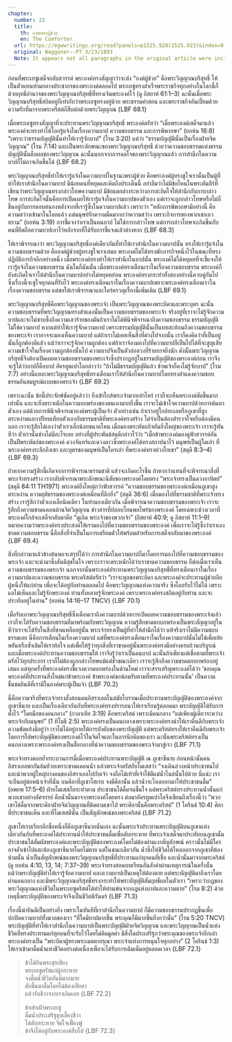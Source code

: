 ```yaml
---
chapter:
  number: 22
  title:
    th: องค์พระผู้ช่วย
    en: The Comforter
  url: https://egwwritings.org/read?panels=p1525.920(1525.923)&index=0
  original: Waggoner--PT 3/23/1893
  Note: It appears not all paragraphs in the original article were included.
---
```


ก่อนที่พระเยซูเสด็จกลับสวรรค์ พระองค์ทรงสัญญาว่าจะส่ง “องค์ผู้ช่วย” คือพระวิญญาณบริสุทธิ์ ให้เป็นตัวแทนท่ามกลางประชากรของพระองค์ตลอดไป พระเยซูทรงสำเร็จพระราชกิจทุกอย่างในโลกนี้ก็ด้วยฤทธิ์อำนาจของพระวิญญาณบริสุทธิ์ที่ทรงเจิมพระองค์ไว้ (ดู อิสยาห์ 61:1–3) ฉะนั้นเมื่อพระวิญญาณบริสุทธิ์สถิตอยู่ก็เท่ากับว่าพระเยซูทรงอยู่ด้วย พระธรรมคำสอน และพระราชกิจอันเปี่ยมด้วยความรักที่มาจากพระคริสต์ก็สืบต่อด้วยพระวิญญาณ {LBF 68.1}

เมื่อพระเยซูทรงสัญญาที่จะประทานพระวิญญาณบริสุทธิ์ พระองค์ตรัสว่า “เมื่อพระองค์เสด็จมาแล้ว พระองค์จะทรงทำให้โลกรู้แจ้งในเรื่องความบาป ความชอบธรรม และการพิพากษา” (ยอห์น 16:8) “เพราะว่าธรรมบัญญัตินั้นทำให้เรารู้จักบาป” (โรม 3:20) แต่ว่า “ธรรมบัญญัตินั้นเป็นเรื่องฝ่ายจิตวิญญาณ” (โรม 7:14) และเป็นพระลักษณะของพระวิญญาณบริสุทธิ์ ด้วยว่าความชอบธรรมแห่งธรรมบัญญัตินั้นคือผลของพระวิญญาณ ฉะนั้นนอกจากการดลใจของพระวิญญาณแล้ว การสำนึกในความบาปก็ไม่อาจเกิดขึ้นได้ {LBF 68.2}

พระวิญญาณบริสุทธิ์ทำให้เรารู้แจ้งในความบาปในฐานะพระผู้ช่วย คือพระองค์ผู้ทรงชูใจเรานั้นเป็นผู้ที่ทำให้เราสำนึกในความบาป มีน้อยคนที่หยุดและคิดถึงประเด็นนี้ อย่าลืมว่าไม่มีข้อไหนในพระคัมภีร์ที่เขียนว่าพระวิญญาณทรงกล่าวโทษความบาป มีข้อแตกต่างระหว่างการสะกิดใจให้สำนึกกับการกล่าวโทษ การสะกิดใจนั้นคือการเปิดเผยให้เรารู้แจ้งในความบาปของตัวเอง แต่เราจะถูกกล่าวโทษหรือไม่ก็ขึ้นอยู่กับการตอบสนองหลังจากที่เรารู้ซึ้งในความบาปแล้ว เพราะว่า “หลักการพิพากษามีอย่างนี้ คือความสว่างเข้ามาในโลกแล้ว แต่มนุษย์รักความมืดมากกว่าความสว่าง เพราะกิจการของพวกเขาเลวทราม” (ยอห์น 3:19) การชี้แจงว่าเราเป็นคนบาป ไม่ใช่การกล่าวโทษ แต่การกล่าวโทษจะเกิดขึ้นกับคนที่ยึดถือความบาปเอาไว้หลังจากที่ได้รับการชี้แจงแล้วต่างหาก {LBF 68.3}

ให้เราพิจารณาว่า พระวิญญาณบริสุทธิ์องค์เดียวกันที่ทำให้เราสำนึกในความบาปนั้น ทรงให้เรารู้แจ้งในความชอบธรรมด้วย คือองค์ผู้ช่วยผู้ทรงชูใจเราเสมอ พระองค์ไม่ได้ทรงพักภารกิจหนึ่งไว้ในขณะที่ทรงปฏิบัติภารกิจอีกอย่างหนึ่ง เมื่อพระองค์ทรงทำให้เราสำนึกในบาปนั้น พระองค์ไม่ได้หยุดทที่จะชี้แจงให้เรารู้แจ้งในความชอบธรรม ฉันใดก็ฉันนั้น เมื่อพระองค์ทรงเตือนเราในเรื่องความชอบธรรม พระองค์ก็ยังสะกิดใจเราให้สำนึกในความบาปอย่างไม่หยุดหย่อน พระองค์ทรงกระทำทั้งสองอย่างนี้ควบคู่กันไป ซึ่งเรื่องนี้จะชูใจทุกคนที่รับไว้ พระองค์ทรงเตือนเราในเรื่องความบาปเพราะพระองค์ทรงเตือนเราในเรื่องความชอบธรรม แต่ขอให้เราพิจารณาและใคร่ครวญเรื่องนี้เพิ่มเติม {LBF 69.1}

พระวิญญาณบริสุทธิ์คือพระวิญญาณของพระเจ้า เป็นพระวิญญาณของพระบิดาและพระบุตร ฉะนั้นความชอบธรรมที่พระวิญญาณทรงสำแดงนั้นเป็นความชอบธรรมของพระเจ้า จริงอยู่ที่เราจะไม่รู้จักความบาปและจะไม่ซาบซึ้งถึงความเลวร้ายของมันถ้าเราไม่ได้พินิจพิจารณาถึงความชอบธรรม ธรรมบัญญัติไม่ใช่ความบาป หากแต่ทำให้เรารู้จักความบาป เพราะธรรมบัญญัตินั้นเป็นบทสะท้อนถึงความชอบธรรมของพระเจ้า เราอาจจะมองเห็นความบาป แต่ถ้าเราไม่เคยเห็นสิ่งที่ต่างไปจากนั้น เราก็คงคิดว่าที่เป็นอยู่นั้นก็ถูกต้องดีแล้ว แม้ว่าเราจะรู้จักความถูกต้อง แต่ถ้าเราจ้องมองไปที่ความบาปก็เป็นไปได้ที่จะสูญเสียความเข้าใจในเรื่องความถูกต้องนั้นไป ความบาปจึงเป็นตัวล่อลวงที่ร้ายกาจยิ่งนัก ดังนั้นพระวิญญาณบริสุทธิ์จึงต้องเปิดเผยความชอบธรรมของพระเจ้าซึ่งปรากฏอยู่ในธรรมบัญญัติของพระองค์ก่อน เราจึงจะรู้ได้ว่าบาปก็คือบาป อัครทูตเปาโลกล่าวว่า “ถ้าไม่มีธรรมบัญญัติแล้ว ข้าพเจ้าก็คงไม่รู้จักบาป” (โรม 7:7) อย่างนี้แหละพระวิญญาณบริสุทธิ์ทรงเตือนเราให้สำนึกในความบาปโดยทรงสำแดงความชอบธรรมอันสมบูรณ์แบบของพระเจ้า {LBF 69.2}

เพราะฉะนั้น ข้อนี้ประจักษ์ชัดอยู่แล้วว่า ยิ่งเข้าใกล้พระเจ้ามากเท่าไหร่ เราก็จะเห็นพระองค์ชัดขึ้นมากเท่านั้น และจะยิ่งตระหนักในความบกพร่องของตนเองมากยิ่งขึ้น เราจะไม่เข้าใจความบาปด้วยการค้นหาตัวเอง แต่ด้วยการพินิจพิจารณาองค์พระผู้เป็นเจ้า ตัวอย่างเช่น ถ้าเราอยู่ใกล้ทะเลหรือภูเขาที่สูงตระหง่านและเปรียบเทียบตัวเองกับธรรมชาติที่พระองค์ทรงสร้าง ไม่จำเป็นต้องสำรวจใจหรือต้องมีคนบอก เราจะรู้สึกได้เองว่าตัวเราเล็กน้อยขนาดไหน เมื่อมองพระหัตถกิจอันยิ่งใหญ่ของพระเจ้า เราจะรู้ทันทีว่า ตัวเรานั้นช่างไม่มีอะไรเลย อย่างที่ผู้ประพันธ์สดุดีกล่าวไว้ว่า “เมื่อข้าพระองค์มองดูฟ้าสวรรค์อันเป็นฝีพระหัตถ์ของพระองค์ ดวงจันทร์และดวงดาวซึ่งพระองค์ได้ทรงสถาปนาไว้ มนุษย์เป็นผู้ใดเล่า ที่พระองค์ทรงระลึกถึงเขา และบุตรของมนุษย์เป็นใครเล่า ที่พระองค์ทรงห่วงใยเขา” (สดุดี 8:3–4) {LBF 69.3}

ถ้าหากความรู้สึกนี้เกิดจากการพิจารณาธรรมชาติ แล้วจะเกิดอะไรขึ้น ถ้าหากว่าแทนที่จะพิจารณาสิ่งที่พระเจ้าทรงสร้าง เรากลับพิจารณาพระลักษณะนิสัยของพระองค์โดยตรง “พระเจ้าทรงเป็นดวงอาทิตย์” (สดุดี 84:11 TH1971) พระองค์ยิ่งใหญ่กว่าฟ้าสวรรค์ “ความชอบธรรมของพระองค์เหมือนภูเขาสูงตระหง่าน ความยุติธรรมของพระองค์เหมือนที่ลึกยิ่ง” (สดุดี 36:6) เมื่อมองไปที่ธรรมชาติที่พระเจ้าทรงสร้าง เรารู้สึกว่าตัวเองเล็กนิดเดียว ในทำนองเดียวกัน เมื่อพิจารณาความชอบธรรมของพระเจ้า เราจะรู้สึกถึงความขาดแคลนด้านจิตวิญญาณ ข่าวสารที่ปลอบโยนพลไพร่ของพระองค์ โดยเฉพาะช่วงเวลาที่พระองค์ใกล้จะเสด็จกลับมาคือ “ดูเถิด พระเจ้าของพวกเจ้า” (อิสยาห์ 40:9; ดู อิสยาห์ 11:1–9) หมายความว่าพระองค์ทรงประสงค์ให้เรามองไปที่ความชอบธรรมของพระองค์ เพื่อเราจะได้รู้ซึ้งว่าเราเองขาดความชอบธรรม นี่คือสิ่งที่จำเป็นในการเตรียมตัวให้พร้อมสำหรับการเสด็จกลับมาของพระองค์ {LBF 69.4}

สิ่งที่กล่าวมาแล้วข้างต้นพอจะสรุปได้ว่า การสำนึกในความบาปก็มาโดยการมองไปที่ความชอบธรรมของพระเจ้า และจะนำมาซึ่งสันติสุขในใจ เพราะเราจะตระหนักได้ว่าเราขาดความชอบธรรม ก็ต่อเมื่อเราเห็นความชอบธรรมของพระเจ้า นอกจากนั้นพระองค์ประทานพระวิญญาณบริสุทธิ์ที่ทรงเตือนเราในเรื่องความบาปและความชอบธรรม พระคริสต์ตรัสว่า “เราจะทูลขอพระบิดา และพระองค์จะประทานผู้ช่วยอีกผู้หนึ่งให้แก่ท่าน เพื่อจะได้อยู่กับท่านตลอดไป คือพระวิญญาณแห่งความจริง ซึ่งโลกรับไว้ไม่ได้ เพราะแลไม่เห็นและไม่รู้จักพระองค์ ท่านทั้งหลายรู้จักพระองค์ เพราะพระองค์ทรงสถิตอยู่กับท่าน และจะประทับอยู่ในท่าน” (ยอห์น 14:16–17 TNCV) {LBF 70.1}

เมื่อรับเอาพระวิญญาณบริสุทธิ์ซึ่งเตือนเราถึงความบาปด้วยการเปิดเผยความชอบธรรมของพระเจ้าแล้ว เราก็จะได้รับความชอบธรรมที่มาพร้อมกับพระวิญญาณ ความรู้สึกขาดตกบกพร่องเป็นพระสัญญาอยู่ในทีว่าเราจะได้รับในสิ่งที่ขาดเหลืออยู่นั้น พระเจ้าทรงเป็นผู้ที่ทำให้สำนึกได้ว่า แท้จริงเราไม่มีความชอบธรรมเลย นี่คือการเตือนในเรื่องความบาป แต่ที่พระองค์ทรงเตือนเราในเรื่องความบาปนั้นไม่ใช่เพื่อเย้ยหยันหรือซ้ำเติมให้เราท้อใจ แต่เพื่อให้รู้ว่าทุกสิ่งที่เราขาดอยู่นั้นพระองค์ทรงมีอย่างครบถ้วนบริบูรณ์ และเมื่อพระองค์ประทานความชอบธรรมให้ เราจึงรู้ว่าเราเป็นคนบาป ฉะนั้นถ้าเพียงแต่เชื่อตามที่พระเจ้าตรัสไว้ทุกประการ เราก็ไม่ต้องถูกกล่าวโทษแม้แต่ชั่วขณะเดียว เราจะรู้สึกถึงความขาดตกบกพร่องอยู่เสมอ แต่ทุกครั้งที่พระองค์ทรงชี้แจงความบกพร่องในด้านใหม่ เราจะสรรเสริญพระองค์ได้ว่า ‘ขอบคุณพระองค์ที่ประทานสิ่งใหม่แก่ข้าพระองค์ ข้าพระองค์ขอน้อมรับตามที่พระองค์ประทานนั้น’ เป็นความชื่นชมยินดีที่เรามีในองค์พระผู้เป็นเจ้า {LBF 70.2}

นี่คือความจริงที่พระเจ้าทรงสั่งสอนคนอิสราเอลในสมัยโบราณเมื่อประทานพระบัญญัติของพระองค์จากภูเขาซีนาย และเป็นเรื่องเดียวกันกับที่พระองค์ทรงปรารถนาให้เราเรียนรู้ตลอดมา พระบัญญัติได้รับการตั้งไว้ “โดยมือของคนกลาง” (กาลาเทีย 3:19) คือพระคริสต์ เพราะมีคนกลาง “แต่เพียงผู้เดียวระหว่างพระเจ้ากับมนุษย์” (1 ทิโมธี 2:5) พระองค์ทรงเป็นคนกลางเพราะพระองค์ทรงนำให้เราคืนดีกับพระเจ้า ความขัดแย้งมีอยู่ว่า เราไม่ได้อยู่ภายใต้การบังคับของพระบัญญัติ แต่พระคริสต์ทรงให้เราคืนดีกับพระเจ้าโดยการใส่พระบัญญัติของพระองค์ไว้ในจิตใจและในการนึกคิดของเรา ฉะนั้นพระคริสต์ทรงเป็นคนกลางเพราะพระองค์ทรงเป็นสื่อกลางที่นำความชอบธรรมของพระเจ้ามาสู่เรา {LBF 71.1}

พระเจ้าทรงตอกย้ำกระบวนการนี้เมื่อพระองค์ประทานพระบัญญัติ ณ ภูเขาซีนาย ก่อนหน้านั้นคนอิสราเอลพากันล้มป่วยเพราะขาดแคลนน้ำ แล้วพระเจ้าตรัสกับโมเสสว่า “จงเดินล่วงหน้าประชาชนไป และนำพวกผู้ใหญ่บางคนของอิสราเอลไปกับเจ้า จงถือไม้เท้าที่เจ้าใช้ตีแม่น้ำไนล์นั้นไปด้วย นี่แน่ะ เราจะยืนอยู่ต่อหน้าเจ้าที่นั่น บนศิลาที่ภูเขาโฮเรบ จงตีศิลานั้น แล้วน้ำจะไหลออกมาให้ประชาชนดื่ม” (อพยพ 17:5–6) ฝ่ายโมเสสก็กระทำตาม ประชาชนได้ดื่มจนชื่นใจ แต่พระคริสต์ทรงประทานน้ำนั้นแก่พวกเขาอย่างอัศจรรย์ คือน้ำนั้นมาจากพระองค์โดยตรง ต่อมาอัครทูตเปาโลจึงเขียนถึงเรื่องนี้ว่า “พวกเขาได้ดื่มจากพระศิลาฝ่ายจิตวิญญาณที่ติดตามเขาไป พระศิลานั้นคือพระคริสต์” (1 โครินธ์ 10:4) ศิลาที่ประชาชนเห็น และที่โมเสสตีนั้น เป็นสัญลักษณ์ของพระคริสต์ {LBF 71.2}

ภูเขาโฮเรบเรียกอีกชื่อหนึ่งก็คือภูเขาซีนายนั่นเอง ฉะนั้นพระเจ้าประทานพระบัญญัติบนภูเขาแห่งเดียวกันกับที่พระองค์ได้ประทานน้ำให้ประชาชนดื่มเพื่อดับกระหาย ที่พระเจ้าเสด็จมาประทับบนภูเขานั้น ประชาชนได้สัมผัสพระองค์และพระบัญญัติของพระองค์โดยไม่ต้องผ่านเงาสัญลักษณ์ คราวนั้นไม่มีใครอาจล้ำเข้าไปแตะต้องภูเขาซีนายโดยไม่ตาย แต่ในขณะเดียวกัน น้ำซึ่งให้ชีวิตได้ไหลออกจากภูเขาที่ต้องห้ามนั้น น้ำเป็นสัญลักษณ์ของพระวิญญาณบริสุทธิ์ที่ประทานแก่ทุกคนที่เชื่อ และน้ำนั้นมาจากพระคริสต์ (ดู ยอห์น 4:10, 13, 14; 7:37–39) พระเจ้าทรงสอนบทเรียนอันล้ำค่าผ่านเหตุการณ์ในครั้งนั้น แม้ว่าพระบัญญัติทำให้เรารู้จักความบาป และความบาปเป็นเหตุให้ต้องตาย แต่พระบัญญัติมาถึงเราโดยผ่านคนกลาง และมีพระวิญญาณบริสุทธิ์ทรงกระทำให้พระบัญญัติสัมฤทธิ์ผลในตัวเรา “เพราะว่ากฎของพระวิญญาณแห่งชีวิตในพระเยซูคริสต์ได้ทำให้ท่านพ้นจากกฎแห่งบาปและความตาย” (โรม 8:2) ด้วยเหตุนี้พระบัญญัติของพระเจ้าจึงเป็นชีวิตนิรันดร์ {LBF 71.3}

เรื่องนี้น่ายินดีเป็นอย่างยิ่ง เพราะในทันทีที่เราสำนึกในความบาป ก็มีความชอบธรรมปรากฏขึ้นเพื่อปกปิดความบาปทั้งมวลของเรา “ที่ใดมีบาปมากขึ้น พระคุณก็มีมากขึ้นยิ่งกว่านั้น” (โรม 5:20 TNCV) พระบัญญัติที่ทำให้เราสำนึกในความบาปเป็นพระบัญญัติฝ่ายจิตวิญญาณ และพระวิญญาณเป็นน้ำแห่งชีวิตที่ทรงประทานแก่ทุกคนที่จะรับไว้โดยไม่คิดมูลค่า มีสิ่งใดประเสริฐกว่าพระคุณของพระเจ้าอีกเล่า พระองค์ทรงเป็น “พระบิดาผู้ทรงพระเมตตากรุณา พระเจ้าแห่งการหนุนใจทุกอย่าง” (2 โครินธ์ 1:3) ให้เราเข้ามาดื่มน้ำแห่งชีวิตอย่างต่อเนื่องเพื่อจะได้รับการเติมเต็มอยู่ตลอดเวลา {LBF 72.1}

> ข้าได้ยินพระสุรเสียง  
> พระเยซูตรัสแก่ผู้กระหาย  
> จงดื่มน้ำชีวิตอันมีมากมาย  
> ตักขึ้นมาดื่มโดยไม่ต้องเสียค่า  
> แล้วรับชีวาจากเราเถิดเอย {LBF 72.2}
>
> ข้าเข้าเฝ้าพระเยซู  
> ดื่มน้ำประเสริฐชุบเลี้ยงชีวา  
> ได้ดับกระหาย จิตใจเฟื่องฟู  
> ข้าจึงได้อยู่กับพระองค์สืบไป {LBF 72.3}
